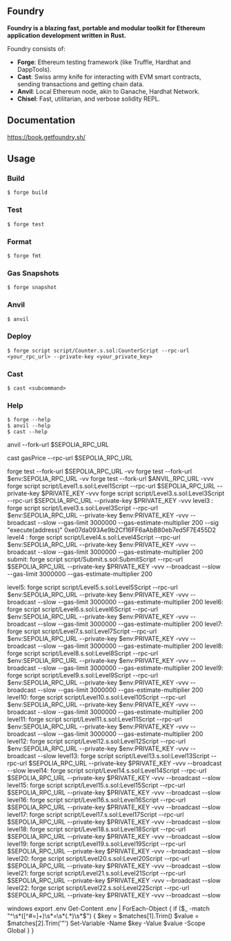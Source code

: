 ## Foundry

**Foundry is a blazing fast, portable and modular toolkit for Ethereum application development written in Rust.**

Foundry consists of:

-   **Forge**: Ethereum testing framework (like Truffle, Hardhat and DappTools).
-   **Cast**: Swiss army knife for interacting with EVM smart contracts, sending transactions and getting chain data.
-   **Anvil**: Local Ethereum node, akin to Ganache, Hardhat Network.
-   **Chisel**: Fast, utilitarian, and verbose solidity REPL.

## Documentation

https://book.getfoundry.sh/

## Usage

### Build

```shell
$ forge build
```

### Test

```shell
$ forge test
```

### Format

```shell
$ forge fmt
```

### Gas Snapshots

```shell
$ forge snapshot
```

### Anvil

```shell
$ anvil
```

### Deploy

```shell
$ forge script script/Counter.s.sol:CounterScript --rpc-url <your_rpc_url> --private-key <your_private_key>
```

### Cast

```shell
$ cast <subcommand>
```

### Help

```shell
$ forge --help
$ anvil --help
$ cast --help
```
anvil --fork-url $SEPOLIA_RPC_URL

cast gasPrice --rpc-url $SEPOLIA_RPC_URL

forge test --fork-url $SEPOLIA_RPC_URL -vv
forge test --fork-url $env:SEPOLIA_RPC_URL -vv
forge test --fork-url $ANVIL_RPC_URL -vvv
forge script script/Level1.s.sol:Level1Script --rpc-url $SEPOLIA_RPC_URL --private-key $PRIVATE_KEY -vvv 
forge script script/Level3.s.sol:Level3Script --rpc-url $SEPOLIA_RPC_URL --private-key $PRIVATE_KEY -vvv 
level3 : 
forge script script/Level3.s.sol:Level3Script --rpc-url $env:SEPOLIA_RPC_URL --private-key $env:PRIVATE_KEY -vvv --broadcast --slow --gas-limit 3000000 --gas-estimate-multiplier 200 --sig "execute(address)" 0xe07da093Ae9b2Cf16FF6aAbB80eb7ed5F7E455D2
level4 : 
forge script script/Level4.s.sol:Level4Script --rpc-url $env:SEPOLIA_RPC_URL --private-key $env:PRIVATE_KEY -vvv --broadcast --slow --gas-limit 3000000 --gas-estimate-multiplier 200
submit:
forge script script/Submit.s.sol:SubmitScript --rpc-url $SEPOLIA_RPC_URL --private-key $PRIVATE_KEY -vvv --broadcast --slow --gas-limit 3000000 --gas-estimate-multiplier 200

level5:
forge script script/Level5.s.sol:Level5Script --rpc-url $env:SEPOLIA_RPC_URL --private-key $env:PRIVATE_KEY -vvv --broadcast --slow --gas-limit 3000000 --gas-estimate-multiplier 200 
level6:
forge script script/Level6.s.sol:Level6Script --rpc-url $env:SEPOLIA_RPC_URL --private-key $env:PRIVATE_KEY -vvv --broadcast --slow --gas-limit 3000000 --gas-estimate-multiplier 200 
level7:
forge script script/Level7.s.sol:Level7Script --rpc-url $env:SEPOLIA_RPC_URL --private-key $env:PRIVATE_KEY -vvv --broadcast --slow --gas-limit 3000000 --gas-estimate-multiplier 200 
level8:
forge script script/Level8.s.sol:Level8Script --rpc-url $env:SEPOLIA_RPC_URL --private-key $env:PRIVATE_KEY -vvv --broadcast --slow --gas-limit 3000000 --gas-estimate-multiplier 200 
level9:
forge script script/Level9.s.sol:Level9Script --rpc-url $env:SEPOLIA_RPC_URL --private-key $env:PRIVATE_KEY -vvv --broadcast --slow --gas-limit 3000000 --gas-estimate-multiplier 200 
level10:
forge script script/Level10.s.sol:Level10Script --rpc-url $env:SEPOLIA_RPC_URL --private-key $env:PRIVATE_KEY -vvv --broadcast --slow --gas-limit 3000000 --gas-estimate-multiplier 200 
level11:
forge script script/Level11.s.sol:Level11Script --rpc-url $env:SEPOLIA_RPC_URL --private-key $env:PRIVATE_KEY -vvv --broadcast --slow --gas-limit 3000000 --gas-estimate-multiplier 200 
level12:
forge script script/Level12.s.sol:Level12Script --rpc-url $env:SEPOLIA_RPC_URL --private-key $env:PRIVATE_KEY -vvv --broadcast --slow 
level13:
forge script script/Level13.s.sol:Level13Script --rpc-url $SEPOLIA_RPC_URL --private-key $PRIVATE_KEY -vvv --broadcast --slow 
level14:
forge script script/Level14.s.sol:Level14Script --rpc-url $SEPOLIA_RPC_URL --private-key $PRIVATE_KEY -vvv --broadcast --slow 
level15:
forge script script/Level15.s.sol:Level15Script --rpc-url $SEPOLIA_RPC_URL --private-key $PRIVATE_KEY -vvv --broadcast --slow 
level16:
forge script script/Level16.s.sol:Level16Script --rpc-url $SEPOLIA_RPC_URL --private-key $PRIVATE_KEY -vvv --broadcast --slow 
level17:
forge script script/Level17.s.sol:Level17Script --rpc-url $SEPOLIA_RPC_URL --private-key $PRIVATE_KEY -vvv --broadcast --slow 
level18:
forge script script/Level18.s.sol:Level18Script --rpc-url $SEPOLIA_RPC_URL --private-key $PRIVATE_KEY -vvv --broadcast --slow 
level19:
forge script script/Level19.s.sol:Level19Script --rpc-url $SEPOLIA_RPC_URL --private-key $PRIVATE_KEY -vvv --broadcast --slow 
level20:
forge script script/Level20.s.sol:Level20Script --rpc-url $SEPOLIA_RPC_URL --private-key $PRIVATE_KEY -vvv --broadcast --slow 
level21:
forge script script/Level21.s.sol:Level21Script --rpc-url $SEPOLIA_RPC_URL --private-key $PRIVATE_KEY -vvv --broadcast --slow 
level22:
forge script script/Level22.s.sol:Level22Script --rpc-url $SEPOLIA_RPC_URL --private-key $PRIVATE_KEY -vvv --broadcast --slow 


windows export .env
Get-Content .env | ForEach-Object {
    if ($_ -match "^\s*([^#=]+)\s*=\s*(.*)\s*$") {
        $key = $matches[1].Trim()
        $value = $matches[2].Trim('"') 
        Set-Variable -Name $key -Value $value -Scope Global
    }
}